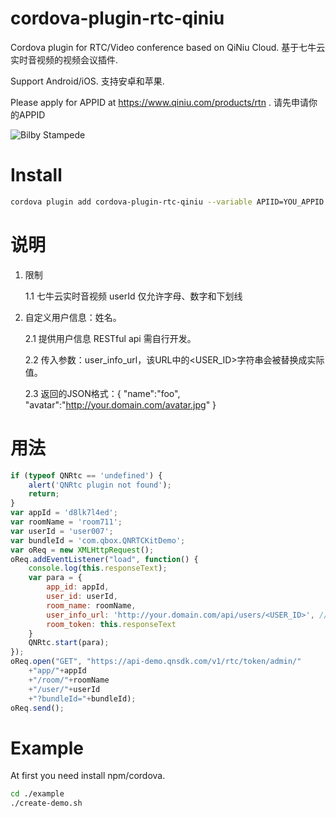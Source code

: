 # cordova-plugin-rtc-qiniu

Cordova plugin for RTC/Video conference based on QiNiu Cloud. 基于七牛云实时音视频的视频会议插件.

Support Android/iOS. 支持安卓和苹果.

Please apply for APPID at https://www.qiniu.com/products/rtn . 请先申请你的APPID

![Bilby Stampede](https://www.qiniu.com/assets/sdk/img-shejiao-0f2d2d077c4f1bc0794b75dfc66e9e582446506e7bb795ebed0821b7af22ff86.png)


# Install

```bash
cordova plugin add cordova-plugin-rtc-qiniu --variable APIID=YOU_APPID
```

# 说明

1. 限制
   
   1.1 七牛云实时音视频 userId 仅允许字母、数字和下划线

2. 自定义用户信息：姓名。 
   
   2.1 提供用户信息 RESTful api 需自行开发。

   2.2 传入参数：user_info_url，该URL中的<USER_ID>字符串会被替换成实际值。

   2.3 返回的JSON格式：{ "name":"foo", "avatar":"http://your.domain.com/avatar.jpg" }

# 用法

```Javascript
if (typeof QNRtc == 'undefined') {
	alert('QNRtc plugin not found');
	return;
}
var appId = 'd8lk7l4ed';
var roomName = 'room711';
var userId = 'user007';
var bundleId = 'com.qbox.QNRTCKitDemo';
var oReq = new XMLHttpRequest();
oReq.addEventListener("load", function() {
	console.log(this.responseText);
	var para = {
		app_id: appId,
		user_id: userId,
		room_name: roomName,
		user_info_url: 'http://your.domain.com/api/users/<USER_ID>', //用户信息API，<USER_ID>会被替换成实际值
		room_token: this.responseText
	}
	QNRtc.start(para);
});
oReq.open("GET", "https://api-demo.qnsdk.com/v1/rtc/token/admin/"
	+"app/"+appId
	+"/room/"+roomName
	+"/user/"+userId
	+"?bundleId="+bundleId);
oReq.send();
```

# Example
At first you need install npm/cordova.

```bash
cd ./example
./create-demo.sh
```
